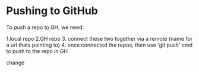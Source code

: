 # Pushing to GitHub

To push a repo to GH, we need:

1.local repo
2.GH repo
3. connect these two together via a remote (name for a url thats pointing to)
4. once connected the repos, then use 'git push' cmd to push to the repo in GH

change










